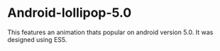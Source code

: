 # Android-lollipop-5.0
This features an animation thats popular on android version 5.0. It was designed using ES5.
